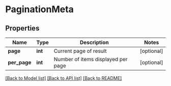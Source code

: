 # PaginationMeta

## Properties
Name | Type | Description | Notes
------------ | ------------- | ------------- | -------------
**page** | **int** | Current page of result | [optional] 
**per_page** | **int** | Number of items displayed per page | [optional] 

[[Back to Model list]](../README.md#documentation-for-models) [[Back to API list]](../README.md#documentation-for-api-endpoints) [[Back to README]](../README.md)

